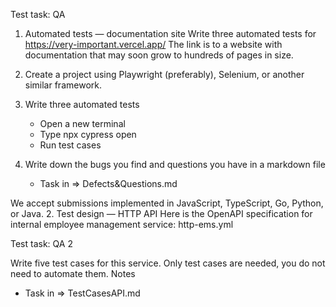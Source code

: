 Test task: QA

1. Automated tests — documentation site
   Write three automated tests for https://very-important.vercel.app/
   The link is to a website with documentation that may soon grow to hundreds of pages in
   size.

1. Create a project using Playwright (preferably), Selenium, or another similar framework.
2. Write three automated tests
   - Open a new terminal
   - Type npx cypress open
   - Run test cases

3. Write down the bugs you find and questions you have in a markdown file
   - Task in  => Defects&Questions.md 

We accept submissions implemented in JavaScript, TypeScript, Go, Python, or Java. 2. Test design — HTTP API
Here is the OpenAPI specification for internal employee management service:
http-ems.yml

Test task: QA 2

Write five test cases for this service.
Only test cases are needed, you do not need to automate them.
Notes

   - Task in  => TestCasesAPI.md 
